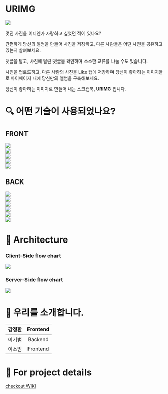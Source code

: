 # URIMG

![](https://i.imgur.com/NxdvUdo.png)

멋진 사진을 어디엔가 자랑하고 싶었던 적이 있나요?   

간편하게 당신의 앨범을 만들어 사진을 저장하고, 다른 사람들은 어떤 사진을 공유하고 있는지 살펴보세요.  
   
댓글을 달고, 사진에 달린 댓글을 확인하며 소소한 교류를 나눌 수도 있습니다.
   
사진을 업로드하고, 다른 사람의 사진을 Like 탭에 저장하며 당신이 좋아하는 이미지들로 마이페이지 내에 당신만의 앨범을 구축해보세요.   
   
당신이 좋아하는 이미지로 만들어 내는 스크랩북, **URIMG** 입니다.
   

# 🔍️  어떤 기술이 사용되었나요?

## FRONT
![](https://img.shields.io/badge/FRONT-REACT-9cf?style=for-the-badge&logo=react)  
![](https://img.shields.io/badge/FRONT-REACT_HOOKS-9cf?style=for-the-badge&logo=react)   
![](https://img.shields.io/badge/FRONT-REACT_ROUTER-CA4245?style=for-the-badge&logo=react-router)   
![](https://img.shields.io/badge/FRONT-REDUX-764ABC?style=for-the-badge&logo=redux)  
![](https://img.shields.io/badge/FRONT-axios-blueviolet?style=for-the-badge&logo=appveyor)

## BACK
![](https://img.shields.io/badge/BACK-node_js-339933?style=for-the-badge&logo=node.js)   
![](https://img.shields.io/badge/BACK-Express_js-FFDA44?style=for-the-badge&logo=express)   
![](https://img.shields.io/badge/BACK-Sequelize-258FFA?style=for-the-badge&logo=appveyor)   
![](https://img.shields.io/badge/BACK-MySQL-4479A1?style=for-the-badge&logo=mysql)   
![](https://img.shields.io/badge/BACK-JWT-000000?style=for-the-badge&logo=json-web-tokens)   
![](https://img.shields.io/badge/BACK-AMAZON_AWS-232F3E?style=for-the-badge&logo=amazon-aws)   

# 🔨 Architecture

### Client-Side flow chart
![](https://i.imgur.com/Ol0hk3B.jpg)

### Server-Side flow chart
![](https://i.imgur.com/sNqzFNn.jpg)

# 👥 우리를 소개합니다.

| 강정환 | Frontend |
|:---:|:---:|
| 이기범 | Backend |
| 이소임 | Frontend |

# 🧐 For project details

[checkout WIKI](https://github.com/codestates/urimg-client/wiki)
